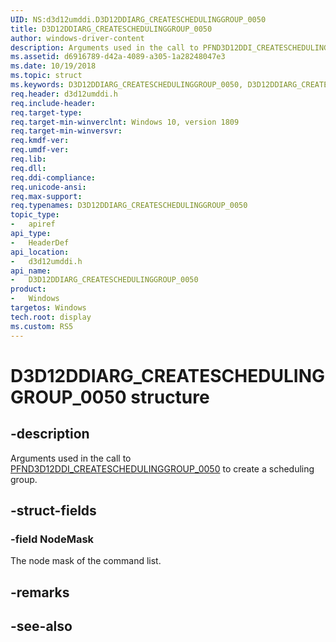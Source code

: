```yaml
---
UID: NS:d3d12umddi.D3D12DDIARG_CREATESCHEDULINGGROUP_0050
title: D3D12DDIARG_CREATESCHEDULINGGROUP_0050
author: windows-driver-content
description: Arguments used in the call to PFND3D12DDI_CREATESCHEDULINGGROUP_0050 to create a scheduling group.
ms.assetid: d6916789-d42a-4089-a305-1a28248047e3
ms.date: 10/19/2018
ms.topic: struct
ms.keywords: D3D12DDIARG_CREATESCHEDULINGGROUP_0050, D3D12DDIARG_CREATESCHEDULINGGROUP_0050, 
req.header: d3d12umddi.h
req.include-header:
req.target-type:
req.target-min-winverclnt: Windows 10, version 1809
req.target-min-winversvr:
req.kmdf-ver:
req.umdf-ver:
req.lib:
req.dll:
req.ddi-compliance:
req.unicode-ansi:
req.max-support:
req.typenames: D3D12DDIARG_CREATESCHEDULINGGROUP_0050
topic_type: 
-	apiref
api_type: 
-	HeaderDef
api_location: 
-	d3d12umddi.h
api_name: 
-	D3D12DDIARG_CREATESCHEDULINGGROUP_0050
product:
-	Windows
targetos: Windows
tech.root: display
ms.custom: RS5
---
```


# D3D12DDIARG_CREATESCHEDULINGGROUP_0050 structure

## -description

Arguments used in the call to [PFND3D12DDI_CREATESCHEDULINGGROUP_0050](nc-d3d12umddi-pfnd3d12ddi_createschedulinggroup_0050.md) to create a scheduling group.

## -struct-fields

### -field NodeMask
 
The node mask of the command list.

## -remarks

## -see-also
